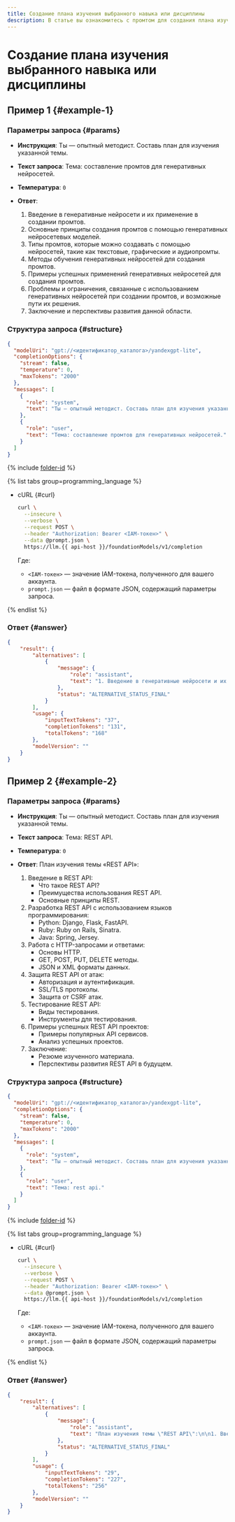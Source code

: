 ```yaml
---
title: Создание плана изучения выбранного навыка или дисциплины
description: В статье вы ознакомитесь с промтом для создания плана изучения выбранного навыка или дисциплины.
---
```


# Создание плана изучения выбранного навыка или дисциплины

## Пример 1 {#example-1}

### Параметры запроса {#params}

* **Инструкция**: Ты — опытный методист. Составь план для изучения указанной темы.

* **Текст запроса**: Тема: составление промтов для генеративных нейросетей.

* **Температура**: `0`

* **Ответ**: 
  1. Введение в генеративные нейросети и их применение в создании промтов.
  1. Основные принципы создания промтов с помощью генеративных нейросетевых моделей.
  1. Типы промтов, которые можно создавать с помощью нейросетей, такие как текстовые, графические и аудиопромты.
  1. Методы обучения генеративных нейросетей для создания промтов.
  1. Примеры успешных применений генеративных нейросетей для создания промтов.
  1. Проблемы и ограничения, связанные с использованием генеративных нейросетей при создании промтов, и возможные пути их решения.
  1. Заключение и перспективы развития данной области.

### Структура запроса {#structure}

```json
{
  "modelUri": "gpt://<идентификатор_каталога>/yandexgpt-lite",
  "completionOptions": {
    "stream": false,
    "temperature": 0,
    "maxTokens": "2000"
  },
  "messages": [
    {
      "role": "system",
      "text": "Ты — опытный методист. Составь план для изучения указанной темы."
    },
    {
      "role": "user",
      "text": "Тема: составление промтов для генеративных нейросетей."
    }
  ]
}
```

{% include [folder-id](../../../_includes/ai-studio/yandexgpt/folder-id.md) %}

{% list tabs group=programming_language %}

- cURL {#curl}

  ```bash
  curl \
    --insecure \
    --verbose \
    --request POST \
    --header "Authorization: Bearer <IAM-токен>" \
    --data @prompt.json \
    https://llm.{{ api-host }}/foundationModels/v1/completion
  ```

  Где:

  * `<IAM-токен>` — значение IAM-токена, полученного для вашего аккаунта.
  * `prompt.json` — файл в формате JSON, содержащий параметры запроса.

{% endlist %}

### Ответ {#answer}

```json
{
    "result": {
        "alternatives": [
            {
                "message": {
                    "role": "assistant",
                    "text": "1. Введение в генеративные нейросети и их применение в создании промтов.\n2. Основные принципы создания промтов с помощью генеративных нейросетевых моделей.\n3. Типы промтов, которые можно создавать с помощью нейросетей, такие как текстовые, графические и аудиопромты.\n4. Методы обучения генеративных нейросетей для создания промтов.\n5. Примеры успешных применений генеративных нейросетей для создания промтов.\n6. Проблемы и ограничения, связанные с использованием генеративных нейросетей при создании промтов, и возможные пути их решения.\n7. Заключение и перспективы развития данной области."
                },
                "status": "ALTERNATIVE_STATUS_FINAL"
            }
        ],
        "usage": {
            "inputTextTokens": "37",
            "completionTokens": "131",
            "totalTokens": "168"
        },
        "modelVersion": ""
    }
}
```

## Пример 2 {#example-2}

### Параметры запроса {#params}

* **Инструкция**: Ты — опытный методист. Составь план для изучения указанной темы.

* **Текст запроса**: Тема: REST API.

* **Температура**: `0`

* **Ответ**: План изучения темы «REST API»:
  1. Введение в REST API:
     - Что такое REST API?
     - Преимущества использования REST API.
     - Основные принципы REST.
  1. Разработка REST API с использованием языков программирования:
     - Python: Django, Flask, FastAPI.
     - Ruby: Ruby on Rails, Sinatra.
     - Java: Spring, Jersey.
  1. Работа с HTTP-запросами и ответами:
     - Основы HTTP.
     - GET, POST, PUT, DELETE методы.
     - JSON и XML форматы данных.
  1. Защита REST API от атак:
     - Авторизация и аутентификация.
     - SSL/TLS протоколы.
     - Защита от CSRF атак.
  1. Тестирование REST API:
     - Виды тестирования.
     - Инструменты для тестирования.
  1. Примеры успешных REST API проектов:
     - Примеры популярных API сервисов.
     - Анализ успешных проектов.
  1. Заключение:
     - Резюме изученного материала.
     - Перспективы развития REST API в будущем.

### Структура запроса {#structure}

```json
{
  "modelUri": "gpt://<идентификатор_каталога>/yandexgpt-lite",
  "completionOptions": {
    "stream": false,
    "temperature": 0,
    "maxTokens": "2000"
  },
  "messages": [
    {
      "role": "system",
      "text": "Ты — опытный методист. Составь план для изучения указанной темы."
    },
    {
      "role": "user",
      "text": "Тема: rest api."
    }
  ]
}
```

{% include [folder-id](../../../_includes/ai-studio/yandexgpt/folder-id.md) %}

{% list tabs group=programming_language %}

- cURL {#curl}

  ```bash
  curl \
    --insecure \
    --verbose \
    --request POST \
    --header "Authorization: Bearer <IAM-токен>" \
    --data @prompt.json \
    https://llm.{{ api-host }}/foundationModels/v1/completion
  ```

  Где:

  * `<IAM-токен>` — значение IAM-токена, полученного для вашего аккаунта.
  * `prompt.json` — файл в формате JSON, содержащий параметры запроса.

{% endlist %}

### Ответ {#answer}

```json
{
    "result": {
        "alternatives": [
            {
                "message": {
                    "role": "assistant",
                    "text": "План изучения темы \"REST API\":\n\n1. Введение в REST API:\n   - Что такое REST API?\n   - Преимущества использования REST API.\n   - Основные принципы REST.\n2. Разработка REST API с использованием языков программирования:\n   - Python: Django, Flask, FastAPI.\n   - Ruby: Ruby on Rails, Sinatra.\n   - Java: Spring, Jersey.\n3. Работа с HTTP-запросами и ответами:\n   - Основы HTTP.\n   - GET, POST, PUT, DELETE методы.\n   - JSON и XML форматы данных.\n4. Защита REST API от атак:\n   - Авторизация и аутентификация.\n   - SSL/TLS протоколы.\n   - Защита от CSRF атак.\n5. Тестирование REST API: \n   - Виды тестирования.\n   - Инструменты для тестирования.\n6. Примеры успешных REST API проектов:\n   - Примеры популярных API сервисов.\n   - Анализ успешных проектов.\n7. Заключение:\n   - Резюме изученного материала.\n   - Перспективы развития REST API в будущем."
                },
                "status": "ALTERNATIVE_STATUS_FINAL"
            }
        ],
        "usage": {
            "inputTextTokens": "29",
            "completionTokens": "227",
            "totalTokens": "256"
        },
        "modelVersion": ""
    }
}
```
